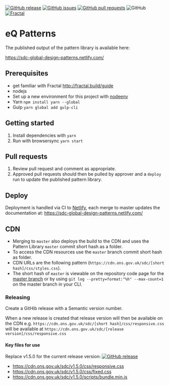 [![GitHub release](https://img.shields.io/github/release/ONSdigital/sdc-global-design-patterns.svg)](https://github.com/ONSdigital/sdc-global-design-patterns/releases) [![GitHub issues](https://img.shields.io/github/issues/ONSdigital/sdc-global-design-patterns.svg)](https://github.com/ONSdigital/sdc-global-design-patterns/issues)
[![GitHub pull requests](https://img.shields.io/github/issues-pr-raw/ONSdigital/sdc-global-design-patterns.svg)](https://github.com/ONSdigital/sdc-global-design-patterns/pulls)
 ![GitHub](https://img.shields.io/github/license/mashape/apistatus.svg) [![Fractal](https://img.shields.io/badge/fractal-v1.1.7-%23C03982.svg)](https://github.com/frctl/fractal)


# eQ Patterns

The published output of the pattern library is available here:

https://sdc-global-design-patterns.netlify.com/

## Prerequisites

- get familiar with Fractal http://fractal.build/guide
- nodejs
- Set up a new environment for this project with [nodeenv](https://github.com/ekalinin/nodeenv)
- Yarn `npm install yarn --global`
- Gulp `yarn global add gulp-cli`

## Getting started

1. Install dependencies with `yarn`
2. Run with browsersync `yarn start`

## Pull requests

1. Review pull request and comment as appropriate.
2. Approved pull requests should then be pulled by approver and a `deploy` run to update the published pattern library.

## Deploy

Deployment is handled via CI to [Netlify](https://www.netlify.com), each merge to master updates the documentation at: https://sdc-global-design-patterns.netlify.com/

## CDN

- Merging to `master` also deploys the build to the CDN and uses the Pattern Library `master` commit short hash as a folder.
- To access the CDN resources use the `master` branch commit short hash as folder.
- CDN URLs are the following pattern (`https://cdn.ons.gov.uk/sdc/[short hash]/css/styles.css`).
- The short hash of `master` is viewable on the repository code page for the [master branch](https://github.com/ONSdigital/sdc-global-design-patterns/tree/master) or by using `git log --pretty=format:"%h" --max-count=1` on the master branch in your CLI.

### Releasing

Create a GitHib release with a Semantic version number.

When a new release is created that release version will then be available on the CDN
e.g. `https://cdn.ons.gov.uk/sdc/[short hash]/css/responsive.css` will be available at `https://cdn.ons.gov.uk/sdc/[release version]/css/responsive.css`

#### Key files for use
Replace v1.5.0 for the current release version: [![GitHub release](https://img.shields.io/github/release/ONSdigital/sdc-global-design-patterns.svg)](https://github.com/ONSdigital/sdc-global-design-patterns/releases)

- https://cdn.ons.gov.uk/sdc/v1.5.0/css/responsive.css
- https://cdn.ons.gov.uk/sdc/v1.5.0/css/fixed.css
- https://cdn.ons.gov.uk/sdc/v1.5.0/scripts/bundle.min.js
